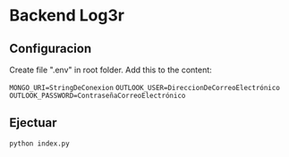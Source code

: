# Backend Log3r

## Configuracion

Create file ".env" in root folder. Add this to the content:

``MONGO_URI=StringDeConexion``
``OUTLOOK_USER=DireccionDeCorreoElectrónico``
``OUTLOOK_PASSWORD=ContraseñaCorreoElectrónico``

## Ejectuar

``python index.py``
